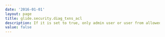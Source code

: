 ```yaml
---
date: '2016-01-01'
layout: page
title: glide.security.diag_txns_acl
description: If it is set to true, only admin user or user from allowed ip address can access stats.do, threads.do and replication.do.
value: false
---
```

